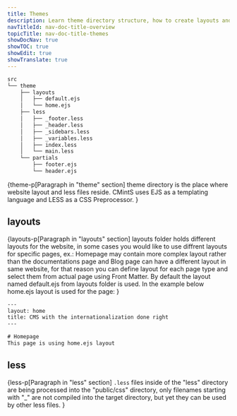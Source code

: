 ```yaml
---
title: Themes
description: Learn theme directory structure, how to create layouts and use LESS to create modularize CSS with less code.
navTitleId: nav-doc-title-overview
topicTitle: nav-doc-title-themes
showDocNav: true
showTOC: true
showEdit: true
showTranslate: true
---
```


```bash
src
└── theme
    ├── layouts
    │   ├── default.ejs
    │   └── home.ejs
    ├── less
    │   ├── _footer.less
    │   ├── _header.less
    │   ├── _sidebars.less
    │   ├── _variables.less
    │   ├── index.less
    │   └── main.less
    └── partials
        ├── footer.ejs
        └── header.ejs
```

{theme-p[Paragraph in "theme" section]
<fix>theme</fix> directory is the place where website layout and less files reside.
CMintS uses EJS as a templating language and LESS as a CSS Preprocessor.
}

## layouts

{layouts-p[Paragraph in "layouts" section] 
<fix>layouts</fix> folder holds different layouts for the website, in some cases you would
like to use diffrent layouts for specific pages, ex.: Homepage may contain more
complex layout rather than the documentations page and Blog page can have a
different layout in same website, for that reason you can define layout for each
page type and select them from actual page using Front Matter. By default the
layout named default.ejs from layouts folder is used. In the example below
home.ejs layout is used for the page:
}

```html
---
layout: home
title: CMS with the internationalization done right
---

# Homepage
This page is using home.ejs layout
```

## less

{less-p[Paragraph in "less" section] 
<fix>`.less`</fix> files inside of the "less" directory are being processed into the "public/css"
directory, only filenames starting with "_" are not compiled into the target
directory, but yet they can be used by other less files.
}
